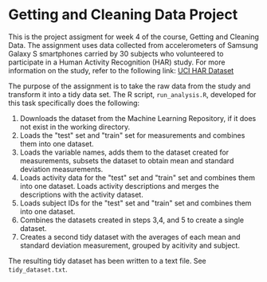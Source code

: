 # Getting and Cleaning Data Project

This is the project assigment for week 4 of the course, Getting and Cleaning Data. The assignment
uses data collected from accelerometers of Samsung Galaxy S smartphones carried by 30 subjects who 
volunteered to participate in a Human Activity Recognition (HAR) study. For more information on the
study, refer to the following link: [UCI HAR Dataset](http://archive.ics.uci.edu/ml/datasets/Human+Activity+Recognition+Using+Smartphones)

The purpose of the assignment is to take the raw data from the study and transform it into a tidy data set. 
The R script, `run_analysis.R`, developed for this task specifically does the following:

1. Downloads the dataset from the Machine Learning Repository, if it does not exist in the working directory.
2. Loads the "test" set and "train" set for measurements and combines them into one dataset.
3. Loads the variable names, adds them to the dataset created for measurements, subsets the dataset to obtain mean
   and standard deviation measurements.
4. Loads activity data for the "test" set and "train" set and combines them into one dataset. Loads activity descriptions
   and merges the descriptions with the activity dataset.
5. Loads subject IDs for the "test" set and "train" set and combines them into one dataset. 
6. Combines the datasets created in steps 3,4, and 5 to create a single dataset.
7. Creates a second tidy dataset with the averages of each mean and standard deviation measurement, grouped by acitivity and
   subject.

The resulting tidy dataset has been written to a text file. See `tidy_dataset.txt`.
